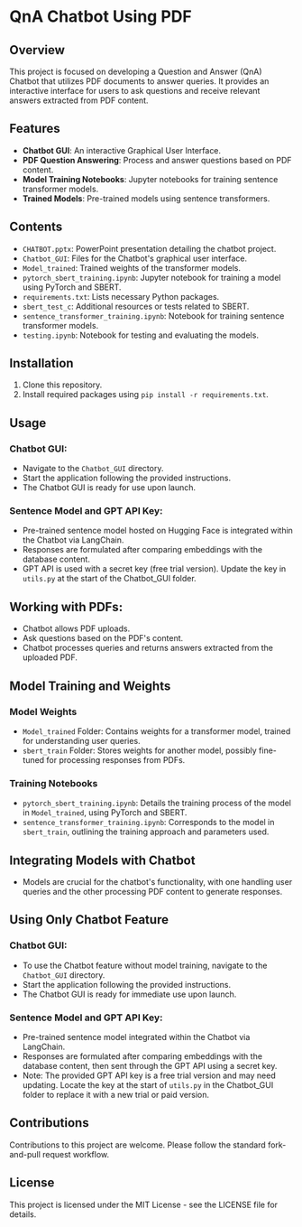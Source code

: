 # QnA Chatbot Using PDF

## Overview
This project is focused on developing a Question and Answer (QnA) Chatbot that utilizes PDF documents to answer queries. It provides an interactive interface for users to ask questions and receive relevant answers extracted from PDF content.

## Features
- **Chatbot GUI**: An interactive Graphical User Interface.
- **PDF Question Answering**: Process and answer questions based on PDF content.
- **Model Training Notebooks**: Jupyter notebooks for training sentence transformer models.
- **Trained Models**: Pre-trained models using sentence transformers.

## Contents
- `CHATBOT.pptx`: PowerPoint presentation detailing the chatbot project.
- `Chatbot_GUI`: Files for the Chatbot's graphical user interface.
- `Model_trained`: Trained weights of the transformer models.
- `pytorch_sbert_training.ipynb`: Jupyter notebook for training a model using PyTorch and SBERT.
- `requirements.txt`: Lists necessary Python packages.
- `sbert_test_c`: Additional resources or tests related to SBERT.
- `sentence_transformer_training.ipynb`: Notebook for training sentence transformer models.
- `testing.ipynb`: Notebook for testing and evaluating the models.

## Installation
1. Clone this repository.
2. Install required packages using `pip install -r requirements.txt`.

## Usage
### Chatbot GUI:
- Navigate to the `Chatbot_GUI` directory.
- Start the application following the provided instructions.
- The Chatbot GUI is ready for use upon launch.

### Sentence Model and GPT API Key:
- Pre-trained sentence model hosted on Hugging Face is integrated within the Chatbot via LangChain.
- Responses are formulated after comparing embeddings with the database content.
- GPT API is used with a secret key (free trial version). Update the key in `utils.py` at the start of the Chatbot_GUI folder.

## Working with PDFs:
- Chatbot allows PDF uploads.
- Ask questions based on the PDF's content.
- Chatbot processes queries and returns answers extracted from the uploaded PDF.

## Model Training and Weights
### Model Weights
- `Model_trained` Folder: Contains weights for a transformer model, trained for understanding user queries.
- `sbert_train` Folder: Stores weights for another model, possibly fine-tuned for processing responses from PDFs.

### Training Notebooks
- `pytorch_sbert_training.ipynb`: Details the training process of the model in `Model_trained`, using PyTorch and SBERT.
- `sentence_transformer_training.ipynb`: Corresponds to the model in `sbert_train`, outlining the training approach and parameters used.

## Integrating Models with Chatbot
- Models are crucial for the chatbot's functionality, with one handling user queries and the other processing PDF content to generate responses.

## Using Only Chatbot Feature
### Chatbot GUI:
- To use the Chatbot feature without model training, navigate to the `Chatbot_GUI` directory.
- Start the application following the provided instructions.
- The Chatbot GUI is ready for immediate use upon launch.

### Sentence Model and GPT API Key:
- Pre-trained sentence model integrated within the Chatbot via LangChain.
- Responses are formulated after comparing embeddings with the database content, then sent through the GPT API using a secret key.
- Note: The provided GPT API key is a free trial version and may need updating. Locate the key at the start of `utils.py` in the Chatbot_GUI folder to replace it with a new trial or paid version.

## Contributions
Contributions to this project are welcome. Please follow the standard fork-and-pull request workflow.

## License
This project is licensed under the MIT License - see the LICENSE file for details.
